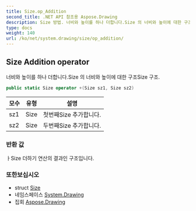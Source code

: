 ```yaml
---
title: Size.op_Addition
second_title: .NET API 참조용 Aspose.Drawing
description: Size 방법. 너비와 높이를 하나 더합니다.Size 의 너비와 높이에 대한 구조Size 구조.
type: docs
weight: 140
url: /ko/net/system.drawing/size/op_addition/
---
```

## Size Addition operator

너비와 높이를 하나 더합니다.Size 의 너비와 높이에 대한 구조Size 구조.

```csharp
public static Size operator +(Size sz1, Size sz2)
```

| 모수 | 유형 | 설명 |
| --- | --- | --- |
| sz1 | Size | 첫번째Size 추가합니다. |
| sz2 | Size | 두번째Size 추가합니다. |

### 반환 값

ㅏSize 더하기 연산의 결과인 구조입니다.

### 또한보십시오

* struct [Size](../)
* 네임스페이스 [System.Drawing](../../size/)
* 집회 [Aspose.Drawing](../../../)



